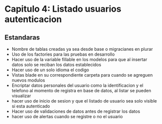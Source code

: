 # Capitulo 4: Listado usuarios autenticacion

## Estandaras

* Nombre de tablas creadas ya sea desde base o migracianes en plurar
* Uso de los factories para las pruebas en desarrollo
* Hacer uso de la variable fillable en los modelos para que al insertar datos solo se reciban los datos establecidos
* Hacer uso de un solo idioma el codigo
* Vistas blade en su correspondiente carpeta para cuando se agreguen nuevos modulos 
* Encriptar datos personales del usuario como la identificacion y el telefono al momento de registra en base de datos, al listar se pueden visualizar
* hacer uso de inicio de sesion y que el listado de usuario sea solo visible si esta autenticado
* Hacer uso de validaciones de datos antes de registrar los datos
* hacer uso de alertas cuando se registre o no el usuario

